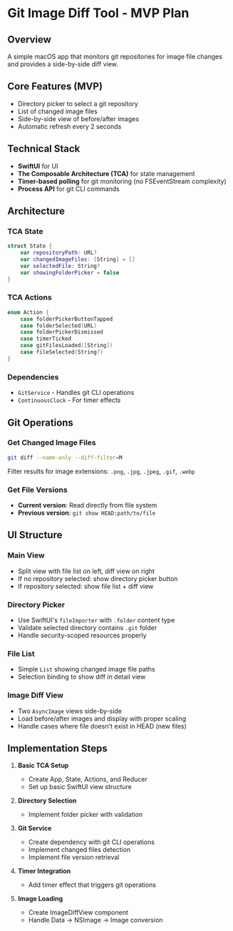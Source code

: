# Git Image Diff Tool - MVP Plan

## Overview
A simple macOS app that monitors git repositories for image file changes and provides a side-by-side diff view.

## Core Features (MVP)
- Directory picker to select a git repository
- List of changed image files
- Side-by-side view of before/after images
- Automatic refresh every 2 seconds

## Technical Stack
- **SwiftUI** for UI
- **The Composable Architecture (TCA)** for state management
- **Timer-based polling** for git monitoring (no FSEventStream complexity)
- **Process API** for git CLI commands

## Architecture

### TCA State
```swift
struct State {
    var repositoryPath: URL?
    var changedImageFiles: [String] = []
    var selectedFile: String?
    var showingFolderPicker = false
}
```

### TCA Actions
```swift
enum Action {
    case folderPickerButtonTapped
    case folderSelected(URL)
    case folderPickerDismissed
    case timerTicked
    case gitFilesLoaded([String])
    case fileSelected(String?)
}
```

### Dependencies
- `GitService` - Handles git CLI operations
- `ContinuousClock` - For timer effects

## Git Operations

### Get Changed Image Files
```bash
git diff --name-only --diff-filter=M
```
Filter results for image extensions: `.png`, `.jpg`, `.jpeg`, `.gif`, `.webp`

### Get File Versions
- **Current version**: Read directly from file system
- **Previous version**: `git show HEAD:path/to/file`

## UI Structure

### Main View
- Split view with file list on left, diff view on right
- If no repository selected: show directory picker button
- If repository selected: show file list + diff view

### Directory Picker
- Use SwiftUI's `fileImporter` with `.folder` content type
- Validate selected directory contains `.git` folder
- Handle security-scoped resources properly

### File List
- Simple `List` showing changed image file paths
- Selection binding to show diff in detail view

### Image Diff View
- Two `AsyncImage` views side-by-side
- Load before/after images and display with proper scaling
- Handle cases where file doesn't exist in HEAD (new files)

## Implementation Steps

1. **Basic TCA Setup**
   - Create App, State, Actions, and Reducer
   - Set up basic SwiftUI view structure

2. **Directory Selection**
   - Implement folder picker with validation

3. **Git Service**
   - Create dependency with git CLI operations
   - Implement changed files detection
   - Implement file version retrieval

4. **Timer Integration**
   - Add timer effect that triggers git operations

5. **Image Loading**
   - Create ImageDiffView component
   - Handle Data -> NSImage -> Image conversion
